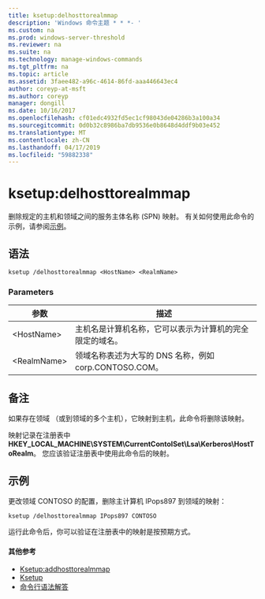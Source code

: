 ```yaml
---
title: ksetup:delhosttorealmmap
description: 'Windows 命令主题 * * *- '
ms.custom: na
ms.prod: windows-server-threshold
ms.reviewer: na
ms.suite: na
ms.technology: manage-windows-commands
ms.tgt_pltfrm: na
ms.topic: article
ms.assetid: 3faee482-a96c-4614-86fd-aaa446643ec4
author: coreyp-at-msft
ms.author: coreyp
manager: dongill
ms.date: 10/16/2017
ms.openlocfilehash: cf01edc4932fd5ec1cf98043de04286b3a100a34
ms.sourcegitcommit: 0d0b32c8986ba7db9536e0b8648d4ddf9b03e452
ms.translationtype: MT
ms.contentlocale: zh-CN
ms.lasthandoff: 04/17/2019
ms.locfileid: "59882338"
---
```

# <a name="ksetupdelhosttorealmmap"></a>ksetup:delhosttorealmmap



删除规定的主机和领域之间的服务主体名称 (SPN) 映射。 有关如何使用此命令的示例，请参阅[示例](#BKMK_Examples)。

## <a name="syntax"></a>语法

```
ksetup /delhosttorealmmap <HostName> <RealmName>
```

### <a name="parameters"></a>Parameters

|参数|描述|
|---------|-----------|
|\<HostName>|主机名是计算机名称，它可以表示为计算机的完全限定的域名。|
|\<RealmName>|领域名称表述为大写的 DNS 名称，例如 corp.CONTOSO.COM。|

## <a name="remarks"></a>备注

如果存在领域 （或到领域的多个主机），它映射到主机，此命令将删除该映射。

映射记录在注册表中**HKEY_LOCAL_MACHINE\SYSTEM\CurrentContolSet\Lsa\Kerberos\HostToRealm**。 您应该验证注册表中使用此命令后的映射。

## <a name="BKMK_Examples"></a>示例

更改领域 CONTOSO 的配置，删除主计算机 IPops897 到领域的映射：
```
ksetup /delhosttorealmmap IPops897 CONTOSO
```
运行此命令后，你可以验证在注册表中的映射是按预期方式。

#### <a name="additional-references"></a>其他参考

-   [Ksetup:addhosttorealmmap](ksetup-addhosttorealmmap.md)
-   [Ksetup](ksetup.md)
-   [命令行语法解答](command-line-syntax-key.md)